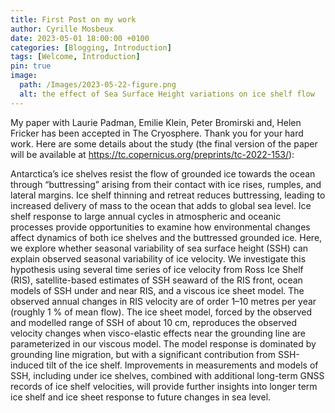 ```yaml
---
title: First Post on my work
author: Cyrille Mosbeux
date: 2023-05-01 18:00:00 +0100
categories: [Blogging, Introduction]
tags: [Welcome, Introduction]
pin: true
image:
  path: /Images/2023-05-22-figure.png
  alt: the effect of Sea Surface Height variations on ice shelf flow
---
```


My paper with Laurie Padman, Emilie Klein, Peter Bromirski and, Helen Fricker has been accepted in The Cryosphere. Thank you for your hard work. Here are some details about the study (the final version of the paper will be available at https://tc.copernicus.org/preprints/tc-2022-153/):

 Antarctica’s ice shelves resist the flow of grounded ice towards the ocean through “buttressing” arising from their contact with ice rises, rumples, and lateral margins. Ice shelf thinning and retreat reduces buttressing, leading to increased delivery of mass to the ocean that adds to global sea level. Ice shelf response to large annual cycles in atmospheric and oceanic processes provide opportunities to examine how environmental changes affect dynamics of both ice shelves and the buttressed grounded ice. Here, we explore whether seasonal variability of sea surface height (SSH) can explain observed seasonal variability of ice velocity. We investigate this hypothesis using several time series of ice velocity from Ross Ice Shelf (RIS), satellite-based estimates of SSH seaward of the RIS front, ocean models of SSH under and near RIS, and a viscous ice sheet model. The observed annual changes in RIS velocity are of order 1–10 metres per year (roughly 1 % of mean flow). The ice sheet model, forced by the observed and modelled range of SSH of about 10 cm, reproduces the observed velocity changes when visco-elastic effects near the grounding line are parameterized in our viscous model. The model response is dominated by grounding line migration, but with a significant contribution from SSH-induced tilt of the ice shelf. Improvements in measurements and models of SSH, including under ice shelves, combined with additional long-term GNSS records of ice shelf velocities, will provide further insights into longer term ice shelf and ice sheet response to future changes in sea level.


 
